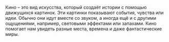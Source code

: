 Кино – это вид искусства, который создаёт истории с помощью движущихся картинок. Эти картинки показывают события, чувства или идеи. Обычно они идут вместе со звуком, а иногда ещё и с другими ощущениями, например, световыми эффектами или запахами. Кино помогает нам увидеть разные места, времена и даже фантастические миры.
